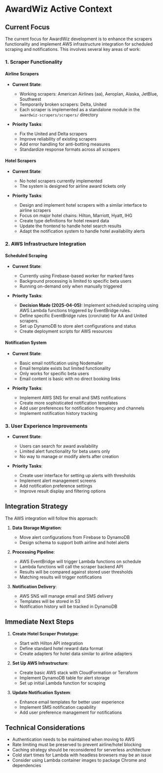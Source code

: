 # AwardWiz Active Context

## Current Focus

The current focus for AwardWiz development is to enhance the scrapers functionality and implement AWS infrastructure integration for scheduled scraping and notifications. This involves several key areas of work:

### 1. Scraper Functionality

#### Airline Scrapers
- **Current State**: 
  - Working scrapers: American Airlines (aa), Aeroplan, Alaska, JetBlue, Southwest
  - Temporarily broken scrapers: Delta, United
  - Each scraper is implemented as a standalone module in the `awardwiz-scrapers/scrapers/` directory

- **Priority Tasks**:
  - Fix the United and Delta scrapers
  - Improve reliability of existing scrapers
  - Add error handling for anti-botting measures
  - Standardize response formats across all scrapers

#### Hotel Scrapers
- **Current State**:
  - No hotel scrapers currently implemented
  - The system is designed for airline award tickets only

- **Priority Tasks**:
  - Design and implement hotel scrapers with a similar interface to airline scrapers
  - Focus on major hotel chains: Hilton, Marriott, Hyatt, IHG
  - Create type definitions for hotel reward data
  - Update the frontend to handle hotel search results
  - Adapt the notification system to handle hotel availability alerts

### 2. AWS Infrastructure Integration

#### Scheduled Scraping
- **Current State**:
  - Currently using Firebase-based worker for marked fares
  - Background processing is limited to specific beta users
  - Running on-demand only when manually triggered

- **Priority Tasks**:
  - **Decision Made (2025-04-05):** Implement scheduled scraping using AWS Lambda functions triggered by EventBridge rules.
  - Define specific EventBridge rules (cron/rate) for AA and United scrapers.
  - Set up DynamoDB to store alert configurations and status
  - Create deployment scripts for AWS resources

#### Notification System
- **Current State**:
  - Basic email notification using Nodemailer
  - Email template exists but limited functionality
  - Only works for specific beta users
  - Email content is basic with no direct booking links

- **Priority Tasks**:
  - Implement AWS SNS for email and SMS notifications
  - Create more sophisticated notification templates
  - Add user preferences for notification frequency and channels
  - Implement notification history tracking

### 3. User Experience Improvements

- **Current State**:
  - Users can search for award availability
  - Limited alert functionality for beta users only
  - No way to manage or modify alerts after creation

- **Priority Tasks**:
  - Create user interface for setting up alerts with thresholds
  - Implement alert management screens
  - Add notification preference settings
  - Improve result display and filtering options

## Integration Strategy

The AWS integration will follow this approach:

1. **Data Storage Migration**:
   - Move alert configurations from Firebase to DynamoDB
   - Design schema to support both airline and hotel alerts

2. **Processing Pipeline**:
   - AWS EventBridge will trigger Lambda functions on schedule
   - Lambda functions will call the scraper backend API
   - Results will be compared against stored user thresholds
   - Matching results will trigger notifications

3. **Notification Delivery**:
   - AWS SNS will manage email and SMS delivery
   - Templates will be stored in S3
   - Notification history will be tracked in DynamoDB

## Immediate Next Steps

1. **Create Hotel Scraper Prototype**:
   - Start with Hilton API integration
   - Define standard hotel reward data format
   - Create adapters for hotel data similar to airline adapters

2. **Set Up AWS Infrastructure**:
   - Create basic AWS stack with CloudFormation or Terraform
   - Implement DynamoDB table for alert storage
   - Set up initial Lambda function for scraping

3. **Update Notification System**:
   - Enhance email templates for better user experience
   - Implement SMS notification capability
   - Add user preference management for notifications

## Technical Considerations

- Authentication needs to be maintained when moving to AWS
- Rate limiting must be preserved to prevent airline/hotel blocking
- Caching strategy should be reconsidered for serverless architecture
- Cold start times for Lambda with headless browsers may be an issue
- Consider using Lambda container images to package Chrome and dependencies
